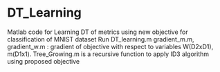 # DT_Learning
Matlab code for Learning  DT of metrics using new objective for classification of MNIST dataset
Run DT_learning.m
gradient_m.m, gradient_w.m : gradient of objective with respect to variables W(D2xD1), m(D1x1).
Tree_Growing.m is a recursive function to apply ID3 algorithm using proposed objective
